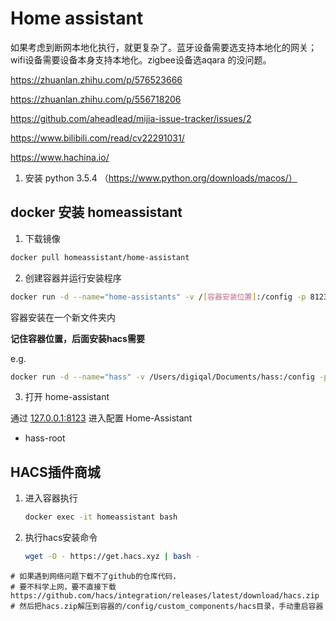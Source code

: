 # Home assistant

如果考虑到断网本地化执行，就更复杂了。蓝牙设备需要选支持本地化的网关；wifi设备需要设备本身支持本地化。zigbee设备选aqara 的没问题。



https://zhuanlan.zhihu.com/p/576523666

https://zhuanlan.zhihu.com/p/556718206

https://github.com/aheadlead/mijia-issue-tracker/issues/2

https://www.bilibili.com/read/cv22291031/

https://www.hachina.io/

1. 安装 python 3.5.4 （https://www.python.org/downloads/macos/）

   

## docker 安装 homeassistant

1. 下载镜像

```sh
docker pull homeassistant/home-assistant
```

2. 创建容器并运行安装程序

```sh
docker run -d --name="home-assistants" -v /[容器安装位置]:/config -p 8123:8123 homeassistant/home-assistant
```

容器安装在一个新文件夹内

**记住容器位置，后面安装hacs需要**

e.g.

```sh
docker run -d --name="hass" -v /Users/digiqal/Documents/hass:/config -p 8123:8123 homeassistant/home-assistant
```

3. 打开 home-assistant

通过 [127.0.0.1:8123](127.0.0.1:8123) 进入配置 Home-Assistant

- hass-root



## HACS插件商城

1. 进入容器执行

   ```sh
   docker exec -it homeassistant bash
   ```

2. 执行hacs安装命令

   ```sh
   wget -O - https://get.hacs.xyz | bash -
   ```

```
# 如果遇到网络问题下载不了github的仓库代码，
# 要不科学上网，要不直接下载 https://github.com/hacs/integration/releases/latest/download/hacs.zip
# 然后把hacs.zip解压到容器的/config/custom_components/hacs目录，手动重启容器
```

